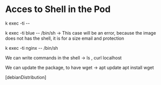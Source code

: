 <!-- @format -->

# Acces to Shell in the Pod

k exec -ti <podName> -- <pathToShell>

k exec -ti blue -- /bin/sh -> This case will be an error, because the image does not has the shell, it is for a size email and protection

k exec -ti nginx -- /bin/sh

We can write commands in the shell -> ls , curl localhost

We can update the package, to have wget ->
apt update
apt install wget

<!-- Information about wget https://www.labnol.org/software/wget-command-examples/28750/ -->

[debianDistribution]

